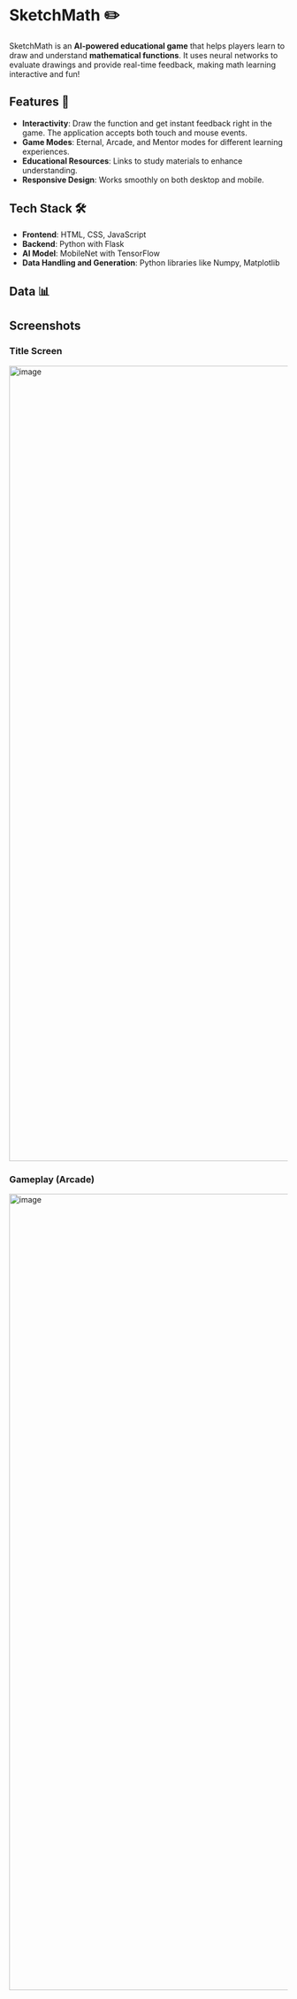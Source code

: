 # SketchMath ✏️
SketchMath is an **AI-powered educational game** that helps players learn to draw and understand **mathematical functions**. It uses neural networks to evaluate drawings and provide real-time feedback, making math learning interactive and fun!

## Features 🌟
- **Interactivity**: Draw the function and get instant feedback right in the game. The application accepts both touch and mouse events.
- **Game Modes**: Eternal, Arcade, and Mentor modes for different learning experiences.
- **Educational Resources**: Links to study materials to enhance understanding.
- **Responsive Design**: Works smoothly on both desktop and mobile.

## Tech Stack 🛠️
- **Frontend**: HTML, CSS, JavaScript
- **Backend**: Python with Flask
- **AI Model**: MobileNet with TensorFlow
- **Data Handling and Generation**: Python libraries like Numpy, Matplotlib

## Data 📊

## Screenshots
### Title Screen
<img width="1438" alt="image" src="https://github.com/anyaachan/Math-Functions-Identification/assets/53533713/ac741086-fcb8-4d0c-8606-6ab0989e5468">

### Gameplay (Arcade)
<img width="1440" alt="image" src="https://github.com/anyaachan/Math-Functions-Identification/assets/53533713/ba701a60-49b2-4631-bf59-4b2ace051d3f">
